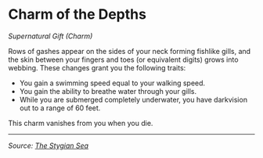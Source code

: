 # Charm of the Depths

_Supernatural Gift (Charm)_

Rows of gashes appear on the sides of your neck forming fishlike gills, and the skin between your fingers and toes (or equivalent digits) grows into webbing. These changes grant you the following traits:

- You gain a swimming speed equal to your walking speed.
- You gain the ability to breathe water through your gills.
- While you are submerged completely underwater, you have darkvision out to a range of 60 feet.

This charm vanishes from you when you die.

---

_Source: [The Stygian Sea](https://github.com/mpanighetti/dnd5e-stygian-sea)_
